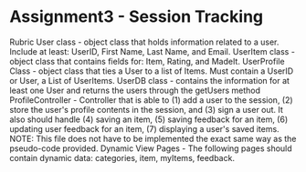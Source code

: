 # Assignment3 - Session Tracking 
Rubric
User class - object class that holds information related to a user. Include at least: UserID, First Name, Last Name, and Email.
UserItem class - object class that contains fields for: Item, Rating, and MadeIt.
UserProfile Class - object class that ties a User to a list of Items. Must contain a UserID or User, a List of UserItems.
UserDB class - contains the information for at least one User and returns the users through the getUsers method
ProfileController - Controller that is able to (1) add a user to the session, (2) store the user's profile contents in the session, and (3) sign a user out. It also should handle (4) saving an item, (5) saving feedback for an item, (6) updating user feedback for an item, (7) displaying a user's saved items. NOTE: This file does not have to be implemented the exact same way as the pseudo-code provided.
Dynamic View Pages - The following pages should contain dynamic data: categories, item, myItems, feedback. 
